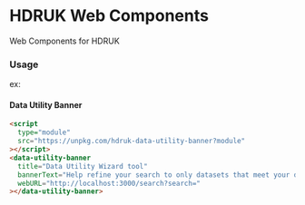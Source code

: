 # HDRUK Web Components

Web Components for HDRUK

### Usage

ex:

#### Data Utility Banner

```html
<script
  type="module"
  src="https://unpkg.com/hdruk-data-utility-banner?module"
></script>
<data-utility-banner
  title="Data Utility Wizard tool"
  bannerText="Help refine your search to only datasets that meet your data utility requirements"
  webURL="http://localhost:3000/search?search="
></data-utility-banner>
```
